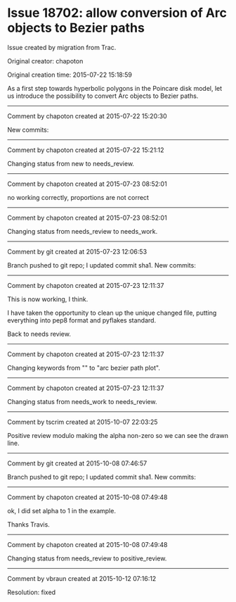 # Issue 18702: allow conversion of Arc objects to Bezier paths

Issue created by migration from Trac.

Original creator: chapoton

Original creation time: 2015-07-22 15:18:59

As a first step towards hyperbolic polygons in the Poincare disk model,
let us introduce the possibility to convert Arc objects to Bezier paths.


---

Comment by chapoton created at 2015-07-22 15:20:30

New commits:


---

Comment by chapoton created at 2015-07-22 15:21:12

Changing status from new to needs_review.


---

Comment by chapoton created at 2015-07-23 08:52:01

no working correctly, proportions are not correct


---

Comment by chapoton created at 2015-07-23 08:52:01

Changing status from needs_review to needs_work.


---

Comment by git created at 2015-07-23 12:06:53

Branch pushed to git repo; I updated commit sha1. New commits:


---

Comment by chapoton created at 2015-07-23 12:11:37

This is now working, I think.

I have taken the opportunity to clean up the unique changed file, putting everything into pep8 format and pyflakes standard.

Back to needs review.


---

Comment by chapoton created at 2015-07-23 12:11:37

Changing keywords from "" to "arc bezier path plot".


---

Comment by chapoton created at 2015-07-23 12:11:37

Changing status from needs_work to needs_review.


---

Comment by tscrim created at 2015-10-07 22:03:25

Positive review modulo making the alpha non-zero so we can see the drawn line.


---

Comment by git created at 2015-10-08 07:46:57

Branch pushed to git repo; I updated commit sha1. New commits:


---

Comment by chapoton created at 2015-10-08 07:49:48

ok, I did set alpha to 1 in the example.

Thanks Travis.


---

Comment by chapoton created at 2015-10-08 07:49:48

Changing status from needs_review to positive_review.


---

Comment by vbraun created at 2015-10-12 07:16:12

Resolution: fixed
